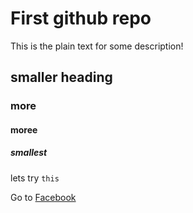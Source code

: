 # First github repo

This is the plain text for some description!

## smaller heading

### more 

#### moree

##### smallest

lets try `this`

Go to [Facebook](www.facebook.com)
